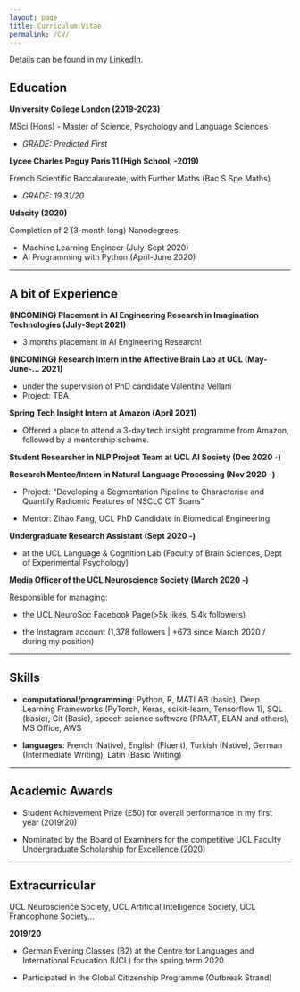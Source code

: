 ```yaml
---
layout: page
title: Curriculum Vitae
permalink: /CV/
---
```


Details can be found in my [LinkedIn](https://www.linkedin.com/in/dilay-fidan-ercelik-682675194/).

## Education

**University College London (2019-2023)**

MSci (Hons) - Master of Science, Psychology and Language Sciences

- *GRADE: Predicted First*

**Lycee Charles Peguy Paris 11 (High School, -2019)**

French Scientific Baccalaureate, with Further Maths (Bac S Spe Maths)

- *GRADE: 19.31/20*

**Udacity (2020)**

Completion of 2 (3-month long) Nanodegrees:

- Machine Learning Engineer (July-Sept 2020)
- AI Programming with Python (April-June 2020)

---
## A bit of Experience

**(INCOMING) Placement in AI Engineering Research in Imagination Technologies (July-Sept 2021)**

- 3 months placement in AI Engineering Research!


**(INCOMING) Research Intern in the Affective Brain Lab at UCL (May-June-... 2021)**

- under the supervision of PhD candidate Valentina Vellani
- Project: TBA


**Spring Tech Insight Intern at Amazon (April 2021)**

- Offered a place to attend a 3-day tech insight programme from Amazon, followed by a mentorship scheme.


**Student Researcher in NLP Project Team at UCL AI Society (Dec 2020 -)**


**Research Mentee/Intern in Natural Language Processing (Nov 2020 -)**

- Project: "Developing a Segmentation Pipeline to Characterise and Quantify Radiomic Features of NSCLC CT Scans"

- Mentor: Zihao Fang, UCL PhD Candidate in Biomedical Engineering


**Undergraduate Research Assistant (Sept 2020 -)**

- at the UCL Language & Cognition Lab (Faculty of Brain Sciences, Dept of Experimental Psychology)


**Media Officer of the UCL Neuroscience Society (March 2020 -)**

Responsible for managing:

- the UCL NeuroSoc Facebook Page(>5k likes, 5.4k followers)

- the Instagram account (1,378 followers | +673 since March 2020 / during my position)

---
## Skills
- **computational/programming**: Python, R, MATLAB (basic), Deep Learning Frameworks (PyTorch, Keras, scikit-learn, Tensorflow 1), SQL (basic), Git (Basic), speech science software (PRAAT, ELAN and others), MS Office, AWS

- **languages**: French (Native), English (Fluent), Turkish (Native), German (Intermediate Writing), Latin (Basic Writing)

---
## Academic Awards

- Student Achievement Prize (£50) for overall performance in my first year (2019/20)

- Nominated by the Board of Examiners for the competitive UCL Faculty Undergraduate Scholarship for Excellence (2020)

---
## Extracurricular

UCL Neuroscience Society, UCL Artificial Intelligence Society, UCL Francophone Society...

**2019/20**

- German Evening Classes (B2) at the Centre for Languages and International Education (UCL) for the spring term 2020

- Participated in the Global Citizenship Programme (Outbreak Strand) 
